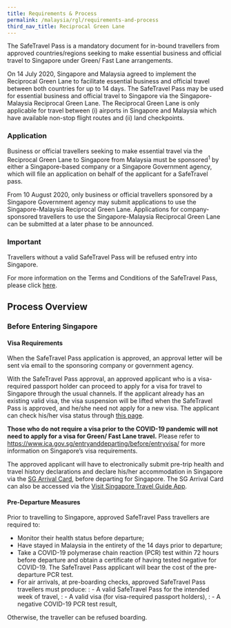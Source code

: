 ```yaml
---
title: Requirements & Process
permalink: /malaysia/rgl/requirements-and-process
third_nav_title: Reciprocal Green Lane
---
```


The SafeTravel Pass is a mandatory document for in-bound travellers from approved countries/regions seeking to make essential business and official travel to Singapore under Green/ Fast Lane arrangements.

On 14 July 2020, Singapore and Malaysia agreed to implement the Reciprocal Green Lane to facilitate essential business and official travel between both countries for up to 14 days. The SafeTravel Pass may be used for essential business and official travel to Singapore via the Singapore-Malaysia Reciprocal Green Lane. The Reciprocal Green Lane is only applicable for travel between (i) airports in Singapore and Malaysia which have available non-stop flight routes and (ii) land checkpoints.

### **Application**

Business or official travellers seeking to make essential travel via the Reciprocal Green Lane to Singapore from Malaysia must be sponsored<sup>1</sup> by either a Singapore-based company or a Singapore Government agency, which will file an application on behalf of the applicant for a SafeTravel pass.

From 10 August 2020, only business or official travellers sponsored by a Singapore Government agency may submit applications to use the Singapore-Malaysia Reciprocal Green Lane. Applications for company-sponsored travellers to use the Singapore-Malaysia Reciprocal Green Lane can be submitted at a later phase to be announced.

### **Important**

Travellers without a valid SafeTravel Pass will be refused entry into Singapore.

For more information on the Terms and Conditions of the SafeTravel Pass, please click [here](/malaysia/rgl/terms-and-conditions).

## **Process Overview**

### **Before Entering Singapore**

#### Visa Requirements

When the SafeTravel Pass application is approved, an approval letter will be sent via email to the sponsoring company or government agency.

With the SafeTravel Pass approval, an approved applicant who is a visa-required passport holder can proceed to apply for a visa for travel to Singapore through the usual channels. If the applicant already has an existing valid visa, the visa suspension will be lifted when the SafeTravel Pass is approved, and he/she need not apply for a new visa.  The applicant can check his/her visa status through [this page](https://eservices.ica.gov.sg/esvclandingpage/save).

<b>Those who do not require a visa prior to the COVID-19 pandemic will not need to apply for a visa for Green/ Fast Lane travel.</b> Please refer to <https://www.ica.gov.sg/entryanddeparting/before/entryvisa/> for more information on Singapore’s visa requirements.

The approved applicant will have to electronically submit pre-trip health and travel history declarations and declare his/her accommodation in Singapore via the [SG Arrival Card](https://eservices.ica.gov.sg/sgarrivalcard/), before departing for Singapore. The SG Arrival Card can also be accessed via the [Visit Singapore Travel Guide App](https://www.visitsingapore.com/travel-guide-tips/visit-singapore-travel-guide-app/).

#### Pre-Departure Measures

Prior to travelling to Singapore, approved SafeTravel Pass travellers are required to:
- Monitor their health status before departure;
- Have stayed in Malaysia in the entirety of the 14 days prior to departure; 
- Take a COVID-19 polymerase chain reaction (PCR) test within 72 hours before departure and obtain a certificate of having tested negative for COVID-19. The SafeTravel Pass applicant will bear the cost of the pre-departure PCR test. 
- For air arrivals, at pre-boarding checks, approved SafeTravel Pass travellers must produce:
: - A valid SafeTravel Pass for the intended week of travel, 
: - A valid visa (for visa-required passport holders),
: - A negative COVID-19 PCR test result, 

Otherwise, the traveller can be refused boarding.
